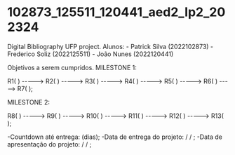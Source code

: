 # 102873_125511_120441_aed2_lp2_202324
 Digital Bibliography UFP project.
 Alunos: - Patrick Silva (2022102873) 
         - Frederico Soliz (2022125511)
         - João Nunes (2022120441)

Objetivos a serem cumpridos.
MILESTONE 1:

R1( ) -----> R2( ) -----> R3( ) -----> R4( ) -----> R5( ) -----> R6( ) -----> R7( );

MILESTONE 2:

R8( ) -----> R9( ) -----> R10( ) -----> R11( ) -----> R12( ) -----> R13( );



-Countdown até entrega: (dias);
-Data de entrega do projeto:  /  / ;
-Data de apresentação do projeto:  /  / ;



